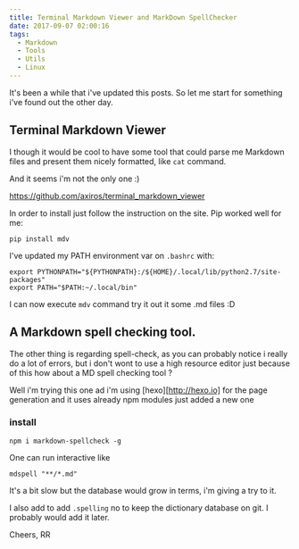 ```yaml
---
title: Terminal Markdown Viewer and MarkDown SpellChecker
date: 2017-09-07 02:00:16
tags:
  - Markdown
  - Tools
  - Utils
  - Linux
---
```


It's been a while that i've updated this posts. So let me start for something i've found out the other day.

## Terminal Markdown Viewer

I though it would be cool to have some tool that could parse me Markdown files and present them nicely formatted, like `cat` command.

And it seems i'm not the only one :)

https://github.com/axiros/terminal_markdown_viewer

In order to install just follow the instruction on the site. Pip worked well for me:

```
pip install mdv
```

I've updated my PATH environment var on `.bashrc` with:

```
export PYTHONPATH="${PYTHONPATH}:/${HOME}/.local/lib/python2.7/site-packages"
export PATH="$PATH:~/.local/bin"
```

I can now execute `mdv` command try it out it some .md files :D

## A Markdown spell checking tool.

The other thing is regarding spell-check, as you can probably notice i really do a lot of errors, but i don't wont to use a high resource editor just because of this how about a MD spell checking tool ?

Well i'm trying this one ad i'm using [hexo][http://hexo.io] for the page generation and it uses already npm modules just added a new one 

### install

```
npm i markdown-spellcheck -g
```

One can run interactive like

```
mdspell "**/*.md"
```

It's a bit slow but the database would grow in terms, i'm giving a try to it.

I also add to add `.spelling` no to keep the dictionary database on git. I probably would add it later.

Cheers,
RR